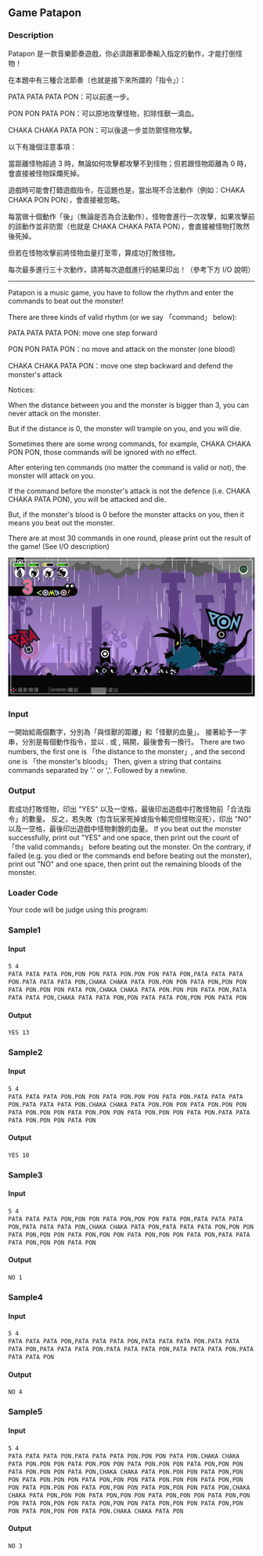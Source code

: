 Game Patapon
------------

### Description

<div>

Patapon 是一款音樂節奏遊戲，你必須跟著節奏輸入指定的動作，才能打倒怪物！

在本題中有三種合法節奏（也就是接下來所謂的「指令」）：

PATA PATA PATA PON：可以前進一步。

PON PON PATA PON：可以原地攻擊怪物，扣除怪獸一滴血。

CHAKA CHAKA PATA PON：可以後退一步並防禦怪物攻擊。

以下有幾個注意事項：

當距離怪物超過 3 時，無論如何攻擊都攻擊不到怪物；但若跟怪物距離為 0
時，會直接被怪物踩爛死掉。

遊戲時可能會打錯遊戲指令，在這題也是，當出現不合法動作（例如：CHAKA
CHAKA PON PON），會直接被忽略。

每當做十個動作「後」（無論是否為合法動作），怪物會進行一次攻擊，如果攻擊前的該動作並非防禦（也就是
CHAKA CHAKA PATA PON），會直接被怪物打敗然後死掉。

但若在怪物攻擊前將怪物血量打至零，算成功打敗怪物。

每次最多進行三十次動作，請將每次遊戲進行的結果印出！（參考下方 I/O
說明）

------------------------------------------------------------------------

Patapon is a music game, you have to follow the rhythm and enter the
commands to beat out the monster!

There are three kinds of valid rhythm (or we say 「command」 below):

PATA PATA PATA PON: move one step forward

PON PON PATA PON：no move and attack on the monster (one blood)

CHAKA CHAKA PATA PON：move one step backward and defend the monster\'s
attack

Notices:

When the distance between you and the monster is bigger than 3, you can
never attack on the monster.

But if the distance is 0, the monster will trample on you, and you will
die.

Sometimes there are some wrong commands, for example, CHAKA CHAKA PON
PON, those commands will be ignored with no effect.

After entering ten commands (no matter the command is valid or not), the
monster will attack on you.

If the command before the monster\'s attack is not the defence (i.e.
CHAKA CHAKA PATA PON), you will be attacked and die.

But, if the monster\'s blood is 0 before the monster attacks on you,
then it means you beat out the monster.

There are at most 30 commands in one round, please print out the result
of the game! (See I/O description)

![未命名.png](/Lec13/Game%20Patapon/images/39bb8c69a871341bdf5da3b52e19534040db90b4.png)

</div>

### Input

一開始給兩個數字，分別為「與怪獸的距離」和「怪獸的血量」。
接著給予一字串，分別是每個動作指令，並以 . 或 , 隔開，最後會有一換行。
There are two numbers, the first one is 「the distance to the monster」,
and the second one is 「the monster\'s bloods」 Then, given a string
that contains commands separated by \'.\' or \',\'. Followed by a
newline.

### Output

若成功打敗怪物，印出 \"YES\"
以及一空格，最後印出遊戲中打敗怪物前「合法指令」的數量。
反之，若失敗（包含玩家死掉或指令輸完但怪物沒死），印出 \"NO\"
以及一空格，最後印出遊戲中怪物剩餘的血量。 If you beat out the monster
successfully, print out \"YES\" and one space, then print out the count
of 「the valid commands」 before beating out the monster. On the
contrary, if failed (e.g. you died or the commands end before beating
out the monster), print out \"NO\" and one space, then print out the
remaining bloods of the monster.

### Loader Code

<div>

Your code will be judge using this program:

</div>

<div>

### Sample1

#### Input

    5 4
    PATA PATA PATA PON,PON PON PATA PON.PON PON PATA PON,PATA PATA PATA PON.PATA PATA PATA PON,CHAKA CHAKA PATA PON.PON PON PATA PON,PON PON PATA PON.PON PON PATA PON,CHAKA CHAKA PATA PON.PON PON PATA PON,PATA PATA PATA PON,CHAKA PATA PATA PON,PON PATA PATA PON,PON PON PATA PON

#### Output

    YES 13

</div>

<div>

### Sample2

#### Input

    5 4
    PATA PATA PATA PON.PON PON PATA PON.PON PON PATA PON.PATA PATA PATA PON.PATA PATA PATA PON.CHAKA CHAKA PATA PON.PON PON PATA PON.PON PON PATA PON.PON PON PATA PON.PON PON PATA PON.PON PON PATA PON.PATA PATA PATA PON.PON PON PATA PON

#### Output

    YES 10

</div>

<div>

### Sample3

#### Input

    5 4
    PATA PATA PATA PON,PON PON PATA PON,PON PON PATA PON,PATA PATA PATA PON,PATA PATA PATA PON,CHAKA CHAKA PATA PON,PATA PATA PATA PON,PON PON PATA PON,PON PON PATA PON,PON PON PATA PON,PON PON PATA PON,PATA PATA PATA PON,PON PON PATA PON

#### Output

    NO 1

</div>

<div>

### Sample4

#### Input

    5 4
    PATA PATA PATA PON,PATA PATA PATA PON,PATA PATA PATA PON.PATA PATA PATA PON,PATA PATA PATA PON.PATA PATA PATA PON,PATA PATA PATA PON.PATA PATA PATA PON

#### Output

    NO 4

</div>

<div>

### Sample5

#### Input

    5 4
    PATA PATA PATA PON.PATA PATA PATA PON.PON PON PATA PON.CHAKA CHAKA PATA PON.PON PON PATA PON.PON PON PATA PON.PON PON PATA PON,PON PON PATA PON.PON PON PATA PON,CHAKA CHAKA PATA PON.PON PON PATA PON,PON PON PATA PON.PON PON PATA PON,PON PON PATA PON.PON PON PATA PON,PON PON PATA PON.PON PON PATA PON,PON PON PATA PON,PON PON PATA PON,CHAKA CHAKA PATA PON,PON PON PATA PON,PON PON PATA PON,PON PON PATA PON,PON PON PATA PON,PON PON PATA PON,PON PON PATA PON,PON PON PATA PON,PON PON PATA PON,PON PON PATA PON.CHAKA CHAKA PATA PON

#### Output

    NO 3

</div>
